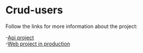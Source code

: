 # Crud-users

Follow the links for more information about the project:

-[Api project](https://github.com/jhonpedro/crud-users/tree/master/backend)</br>
-[Web project in production](https://github.com/jhonpedro/crud-users/tree/master/frontend)
